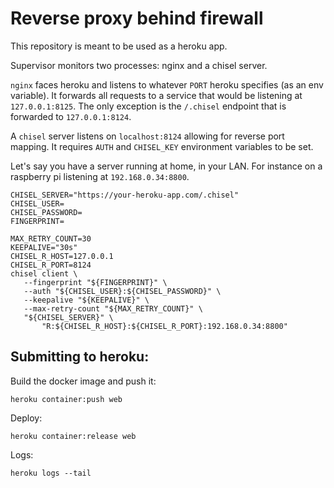 # Reverse proxy behind firewall

This repository is meant to be used as a heroku app.


Supervisor monitors two processes: nginx and a chisel server.

`nginx` faces heroku and listens to whatever `PORT` heroku specifies (as an env variable). 
It forwards all requests to a service that would be listening at `127.0.0.1:8125`. The
only exception is the `/.chisel` endpoint that is forwarded to `127.0.0.1:8124`.

A `chisel` server listens on `localhost:8124` allowing for reverse port mapping. It requires
`AUTH` and `CHISEL_KEY` environment variables to be set.


Let's say you have a server running at home, in your LAN. For instance on a raspberry pi
listening at `192.168.0.34:8800`.


```
CHISEL_SERVER="https://your-heroku-app.com/.chisel"
CHISEL_USER=
CHISEL_PASSWORD=
FINGERPRINT=

MAX_RETRY_COUNT=30
KEEPALIVE="30s"
CHISEL_R_HOST=127.0.0.1
CHISEL_R_PORT=8124
chisel client \
   --fingerprint "${FINGERPRINT}" \
   --auth "${CHISEL_USER}:${CHISEL_PASSWORD}" \
   --keepalive "${KEEPALIVE}" \
   --max-retry-count "${MAX_RETRY_COUNT}" \
   "${CHISEL_SERVER}" \
       "R:${CHISEL_R_HOST}:${CHISEL_R_PORT}:192.168.0.34:8800"
```




## Submitting to heroku:

Build the docker image and push it:

    heroku container:push web

Deploy:

    heroku container:release web

Logs:

    heroku logs --tail

